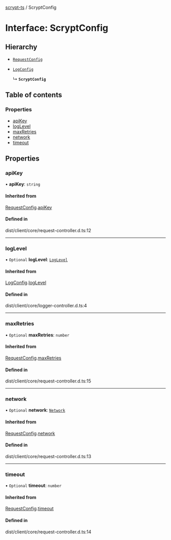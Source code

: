 [scrypt-ts](../README.md) / ScryptConfig

# Interface: ScryptConfig

## Hierarchy

- [`RequestConfig`](RequestConfig.md)

- [`LogConfig`](LogConfig.md)

  ↳ **`ScryptConfig`**

## Table of contents

### Properties

- [apiKey](ScryptConfig.md#apikey)
- [logLevel](ScryptConfig.md#loglevel)
- [maxRetries](ScryptConfig.md#maxretries)
- [network](ScryptConfig.md#network)
- [timeout](ScryptConfig.md#timeout)

## Properties

### apiKey

• **apiKey**: `string`

#### Inherited from

[RequestConfig](RequestConfig.md).[apiKey](RequestConfig.md#apikey)

#### Defined in

dist/client/core/request-controller.d.ts:12

___

### logLevel

• `Optional` **logLevel**: [`LogLevel`](../README.md#loglevel)

#### Inherited from

[LogConfig](LogConfig.md).[logLevel](LogConfig.md#loglevel)

#### Defined in

dist/client/core/logger-controller.d.ts:4

___

### maxRetries

• `Optional` **maxRetries**: `number`

#### Inherited from

[RequestConfig](RequestConfig.md).[maxRetries](RequestConfig.md#maxretries)

#### Defined in

dist/client/core/request-controller.d.ts:15

___

### network

• `Optional` **network**: [`Network`](bsv.Networks.Network.md)

#### Inherited from

[RequestConfig](RequestConfig.md).[network](RequestConfig.md#network)

#### Defined in

dist/client/core/request-controller.d.ts:13

___

### timeout

• `Optional` **timeout**: `number`

#### Inherited from

[RequestConfig](RequestConfig.md).[timeout](RequestConfig.md#timeout)

#### Defined in

dist/client/core/request-controller.d.ts:14
